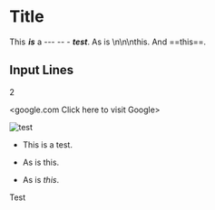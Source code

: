                           
# Title

This  ___is___ a --- -- - ***test***.
As is \n\n\nthis. And ==this==.

## Input Lines

2

<google.com Click here to visit Google>

![test](https://example.com/)

* This is a test.

* As is this.

* As is *this*.

Test